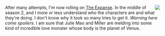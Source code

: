 <img src="http://scripting.com/images/2020/03/03/venus.png" border="0" align="right">After many attempts, I'm now rolling on <a href="https://en.wikipedia.org/wiki/The_Expanse_(TV_series)">The Expanse</a>. In the middle of season 2, and I more or less understand who the characters are and what they're doing. I don't know why it took so many tries to get it. <i>Warning here come spoilers. </i>I am sure that Julie Mao and Miller are melding into some kind of incredible love monster whose body is the planet of Venus. 
